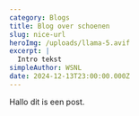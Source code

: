 ```yaml
---
category: Blogs
title: Blog over schoenen
slug: nice-url
heroImg: /uploads/llama-5.avif
excerpt: |
  Intro tekst
simpleAuthor: WSNL
date: 2024-12-13T23:00:00.000Z
---
```


Hallo dit is een post.
